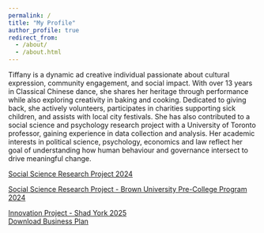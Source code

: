 ```yaml
---
permalink: /
title: "My Profile"
author_profile: true
redirect_from: 
  - /about/
  - /about.html
---
```


Tiffany is a dynamic ad creative individual passionate about cultural expression, community engagement, and social impact. With over 13 years in Classical Chinese dance, she shares her heritage through performance while also exploring creativity in baking and cooking. Dedicated to giving back, she actively volunteers, participates in charities supporting sick children, and assists with local city festivals. She has also contributed to a social science and psychology research project with a University of Toronto professor, gaining experience in data collection and analysis. Her academic interests in political science, psychology, economics and law reflect her goal of understanding how human behaviour and governance intersect to drive meaningful change.

<a href="https://tiffanyjtfu.github.io/TiffanyFu/teaching/SocialScienceResearchProject" target='_blank'>Social Science Research Project 2024</a>

<a href="https://tiffanyjtfu.github.io/TiffanyFu/teaching/SocialScienceResearchProject-1" target='_blank'>Social Science Research Project - Brown University Pre-College Program 2024</a>

<a href="https://tiffanyjtfu.github.io/TiffanyFu/teaching/InnovationProject" target='_blank'>Innovation Project - Shad York 2025</a>
<br><a href="[path/to/BusinessPlan.pdf](https://tiffanyjtfu.github.io/TiffanyFu/files/ICELERT%20-%20Business%20Plan.pdf)" target="_blank" rel="noopener noreferrer">Download Business Plan</a>


